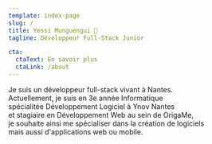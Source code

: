 ```yaml
---
template: index-page
slug: /
title: Yessi Munguengui 💾
tagline: Développeur Full-Stack Junior

cta:
  ctaText: En savoir plus
  ctaLink: /about
---
```


Je suis un développeur full-stack vivant à Nantes.
<br>
Actuellement, je suis en 3e année Informatique
<br>
spécialitée Développement Logiciel à Ynov Nantes
<br>
et stagiaire en Développement Web au sein de OrigaMe,
<br>
je souhaite ainsi me spécialiser dans la création de logiciels
<br>
mais aussi d'applications web ou mobile.
